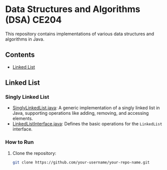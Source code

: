 # Data Structures and Algorithms (DSA) CE204

This repository contains implementations of various data structures and algorithms in Java.

## Contents
- [Linked List](#linked-list)

## Linked List

### Singly Linked List
- [SinglyLinkedList.java](src/LinkedList/SinglyLinkedList.java): A generic implementation of a singly linked list in Java, supporting operations like adding, removing, and accessing elements.
- [LinkedListInterface.java](src/LinkedList/LinkedListInterface.java): Defines the basic operations for the `LinkedList` interface.

### How to Run
1. Clone the repository:
   ```bash
   git clone https://github.com/your-username/your-repo-name.git

